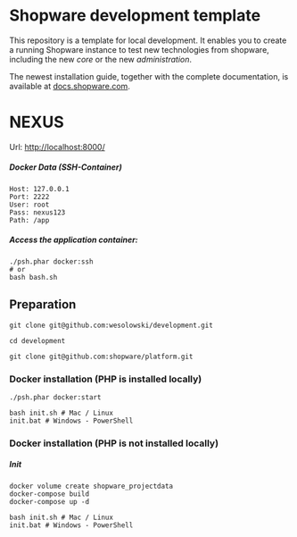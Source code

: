 # Shopware development template

This repository is a template for local development. It enables you to create a running Shopware instance to test new technologies from shopware, including the new *core* or the new *administration*.

The newest installation guide, together with the complete documentation, is available at
[docs.shopware.com](https://docs.shopware.com/en/shopware-platform-en/getting-started).

# NEXUS

Url: <http://localhost:8000/>

##### Docker Data (SSH-Container)

```
Host: 127.0.0.1
Port: 2222
User: root
Pass: nexus123
Path: /app
```

##### Access the application container:

```
./psh.phar docker:ssh
# or
bash bash.sh
```


## Preparation

```
git clone git@github.com:wesolowski/development.git

cd development

git clone git@github.com:shopware/platform.git
```


### Docker installation (PHP is installed locally)

```
./psh.phar docker:start

bash init.sh # Mac / Linux
init.bat # Windows - PowerShell
```



### Docker installation (PHP is not installed locally)

##### Init
```
docker volume create shopware_projectdata
docker-compose build 
docker-compose up -d

bash init.sh # Mac / Linux
init.bat # Windows - PowerShell
```
